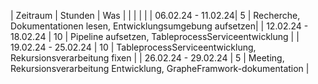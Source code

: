 | Zeitraum    | Stunden      |  Was                                                 |
|             |              |                                                      |
| 06.02.24 -  11.02.24|   5  | Recherche, Dokumentationen lesen, Entwicklungsumgebung aufsetzen|
| 12.02.24 -  18.02.24 | 10  | Pipeline aufsetzen, TableprocessServiceentwicklung   |
| 19.02.24 -  25.02.24 | 10  | TableprocessServiceentwicklung, Rekursionsverarbeitung fixen   |
| 26.02.24 -  29.02.24 | 5  | Meeting, Rekursionsverarbeitung Entwicklung, GrapheFramwork-dokumentation |

